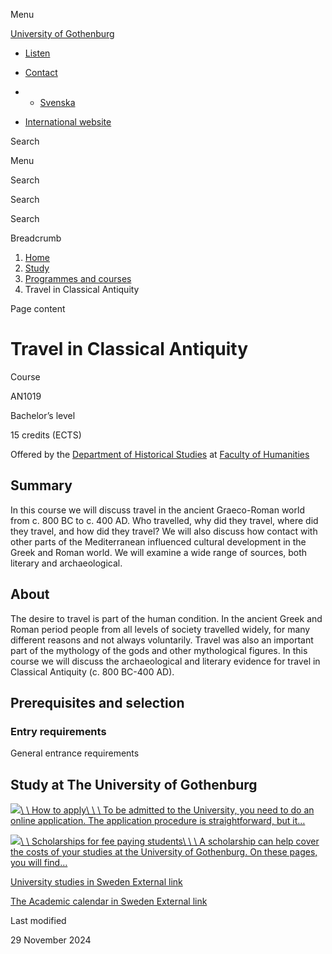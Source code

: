 Menu

[University of Gothenburg](/en)

- [Listen](//app-eu.readspeaker.com/cgi-bin/rsent?customerid=9467&lang=en_uk&readclass=region--content&url=https%3A%2F%2Fwww.gu.se%2Fen%2Fstudy-gothenburg%2Ftravel-in-classical-antiquity-an1019 "Listen with ReadSpeaker")

- [Contact](/en/contact)

- - [Svenska](/studera/hitta-utbildning/resande-under-antiken-an1019)
- [International website](/en/study-gothenburg/travel-in-classical-antiquity-an1019)

Search


Menu


Search


Search

Search

Breadcrumb

1. [Home](/en)
2. [Study](/en/study-in-gothenburg)
3. [Programmes and courses](/en/study-in-gothenburg/study-options)
4. Travel in Classical Antiquity


Page content

# Travel in Classical Antiquity

Course


AN1019


Bachelor’s level



15 credits (ECTS)



Offered by the
[Department of Historical Studies](https://www.gu.se/en/historical-studies)
at
[Faculty of Humanities](https://www.gu.se/en/humanities)

## Summary

In this course we will discuss travel in the ancient Graeco-Roman world from c. 800 BC to c. 400 AD. Who travelled, why did they travel, where did they travel, and how did they travel? We will also discuss how contact with other parts of the Mediterranean influenced cultural development in the Greek and Roman world. We will examine a wide range of sources, both literary and archaeological.

## About

The desire to travel is part of the human condition. In the ancient Greek and Roman period people from all levels of society travelled widely, for many different reasons and not always voluntarily. Travel was also an important part of the mythology of the gods and other mythological figures. In this course we will discuss the archaeological and literary evidence for travel in Classical Antiquity (c. 800 BC-400 AD).

## Prerequisites and selection

### Entry requirements

General entrance requirements

## Study at The University of Gothenburg

[![](/sites/default/files/dynamic-image/dynamic_image_2188_218/public/2020-03/cytonn-photography-ZJEKICY5EXY-unsplash.jpg?media_id=2553&width=1904&height=208)\\
\\
How to apply\\
\\
\\
To be admitted to the University, you need to do an online application. The application procedure is straightforward, but it…](/en/study-in-gothenburg/apply)

[![](/sites/default/files/dynamic-image/dynamic_image_2188_218/public/2024-01/GU-7.jpg?media_id=95188&width=1904&height=208)\\
\\
Scholarships for fee paying students\\
\\
\\
A scholarship can help cover the costs of your studies at the University of Gothenburg. On these pages, you will find…](/en/study-in-gothenburg/apply/scholarships-for-fee-paying-students)

[University studies in Sweden External link](https://www.gu.se/en/study-in-gothenburg/before-you-arrive/university-studies-in-sweden "External link")

[The Academic calendar in Sweden External link](https://www.gu.se/en/study-in-gothenburg/when-you-are-here/academic-calendar "External link")

Last modified


29 November 2024